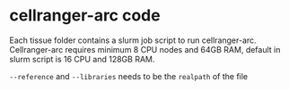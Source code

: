 # cellranger-arc code

Each tissue folder contains a slurm job script to run cellranger-arc. Cellranger-arc requires minimum 8 CPU nodes and 64GB RAM, default in slurm script is 16 CPU and 128GB RAM. 

`--reference` and `--libraries` needs to be the `realpath` of the file
